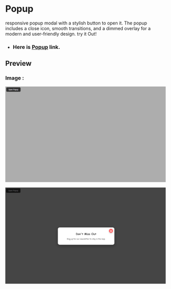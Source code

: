 # Popup
responsive popup modal with a stylish button to open it. The popup includes a close icon, smooth transitions, and a dimmed overlay for a modern and user-friendly design. try it Out!

- ### Here is [Popup](https://openpopupbash.netlify.app/) link.

## Preview

### Image :
<p align="center">
    <img src="./image/image0.png" />
</p>
<p align="center">
    <img src="./image/image.png" />
</p>
